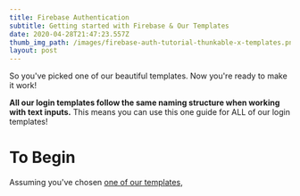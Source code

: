 ```yaml
---
title: Firebase Authentication
subtitle: Getting started with Firebase & Our Templates
date: 2020-04-28T21:47:23.557Z
thumb_img_path: /images/firebase-auth-tutorial-thunkable-x-templates.png
layout: post
---
```

So you've picked one of our beautiful templates. Now you're ready to make it work!

**All our login templates follow the same naming structure when working with text inputs.** This means you can use this one guide for ALL of our login templates!

# To Begin

Assuming you've chosen [one of our templates](/portfolio),